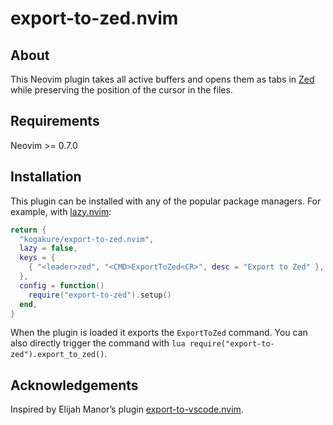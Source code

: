 # export-to-zed.nvim

## About

This Neovim plugin takes all active buffers and opens them as tabs in [Zed](https://zed.dev/) while preserving the position of the cursor in the files.

## Requirements

Neovim >= 0.7.0

## Installation

This plugin can be installed with any of the popular package managers. For example, with [lazy.nvim](https://github.com/folke/lazy.nvim):

```lua
return {
  "kogakure/export-to-zed.nvim",
  lazy = false,
  keys = {
    { "<leader>zed", "<CMD>ExportToZed<CR>", desc = "Export to Zed" },
  },
  config = function()
    require("export-to-zed").setup()
  end,
}
```

When the plugin is loaded it exports the `ExportToZed` command. You can also directly trigger the command with `lua require("export-to-zed").export_to_zed()`.

## Acknowledgements

Inspired by Elijah Manor’s plugin [export-to-vscode.nvim](https://github.com/elijahmanor/export-to-vscode.nvim).
